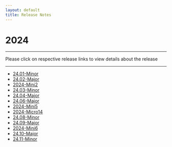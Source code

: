 ```yaml
---
layout: default
title: Release Notes
---
```


# 2024

* * *

Please click on respective release links to view details about the release

* * *

- [24.01-Minor](./24.01.html)
- [24.02-Major](./24.02.html)
- [2024-Mini2](./2024-Mini2.html)
- [24.03-Minor](./24.03.html)
- [24.04-Major](./24.04.html)
- [24.06-Major](./24.06.html)
- [2024-Mini5](./2024-Mini5.html)
- [2024-Micro14](./2024-Micro14.html)
- [24.08-Minor](./24.08.html)
- [24.09-Major](./24.09.html)
- [2024-Mini6](./2024-Mini6.html)
- [24.10-Major](./24.10.html)
- [24.11-Minor](./24.11.html)
